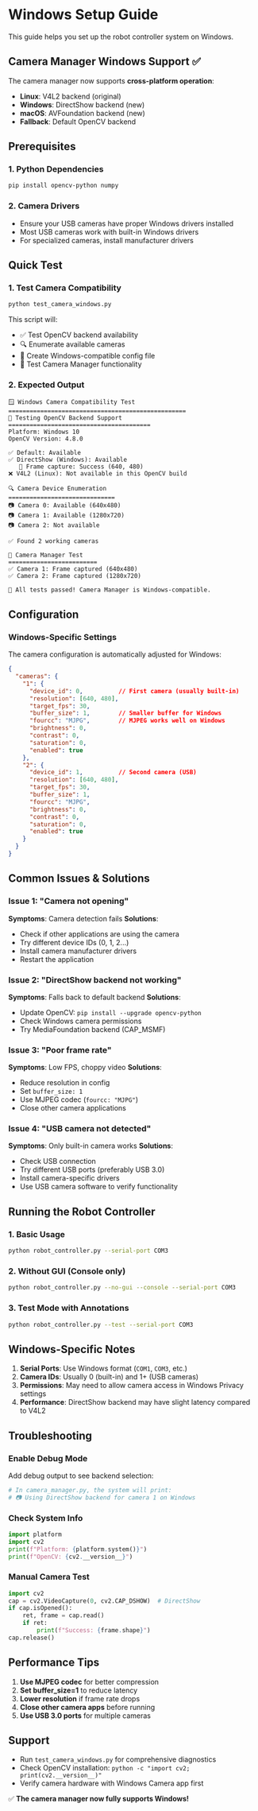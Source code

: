 # Windows Setup Guide

This guide helps you set up the robot controller system on Windows.

## Camera Manager Windows Support ✅

The camera manager now supports **cross-platform operation**:

- **Linux**: V4L2 backend (original)
- **Windows**: DirectShow backend (new)
- **macOS**: AVFoundation backend (new)
- **Fallback**: Default OpenCV backend

## Prerequisites

### 1. Python Dependencies
```bash
pip install opencv-python numpy
```

### 2. Camera Drivers
- Ensure your USB cameras have proper Windows drivers installed
- Most USB cameras work with built-in Windows drivers
- For specialized cameras, install manufacturer drivers

## Quick Test

### 1. Test Camera Compatibility
```bash
python test_camera_windows.py
```

This script will:
- ✅ Test OpenCV backend availability
- 🔍 Enumerate available cameras
- 📝 Create Windows-compatible config file
- 🎥 Test Camera Manager functionality

### 2. Expected Output
```
🪟 Windows Camera Compatibility Test
==================================================
🧪 Testing OpenCV Backend Support
========================================
Platform: Windows 10
OpenCV Version: 4.8.0

✅ Default: Available
✅ DirectShow (Windows): Available
   📸 Frame capture: Success (640, 480)
❌ V4L2 (Linux): Not available in this OpenCV build

🔍 Camera Device Enumeration
==============================
📷 Camera 0: Available (640x480)
📷 Camera 1: Available (1280x720)
📷 Camera 2: Not available

✅ Found 2 working cameras

🎥 Camera Manager Test
=========================
✅ Camera 1: Frame captured (640x480)
✅ Camera 2: Frame captured (1280x720)

🎉 All tests passed! Camera Manager is Windows-compatible.
```

## Configuration

### Windows-Specific Settings

The camera configuration is automatically adjusted for Windows:

```json
{
  "cameras": {
    "1": {
      "device_id": 0,          // First camera (usually built-in)
      "resolution": [640, 480],
      "target_fps": 30,
      "buffer_size": 1,        // Smaller buffer for Windows
      "fourcc": "MJPG",        // MJPEG works well on Windows
      "brightness": 0,
      "contrast": 0,
      "saturation": 0,
      "enabled": true
    },
    "2": {
      "device_id": 1,          // Second camera (USB)
      "resolution": [640, 480],
      "target_fps": 30,
      "buffer_size": 1,
      "fourcc": "MJPG",
      "brightness": 0,
      "contrast": 0,
      "saturation": 0,
      "enabled": true
    }
  }
}
```

## Common Issues & Solutions

### Issue 1: "Camera not opening"
**Symptoms**: Camera detection fails
**Solutions**:
- Check if other applications are using the camera
- Try different device IDs (0, 1, 2...)
- Install camera manufacturer drivers
- Restart the application

### Issue 2: "DirectShow backend not working"
**Symptoms**: Falls back to default backend
**Solutions**:
- Update OpenCV: `pip install --upgrade opencv-python`
- Check Windows camera permissions
- Try MediaFoundation backend (CAP_MSMF)

### Issue 3: "Poor frame rate"
**Symptoms**: Low FPS, choppy video
**Solutions**:
- Reduce resolution in config
- Set `buffer_size: 1` 
- Use MJPEG codec (`fourcc: "MJPG"`)
- Close other camera applications

### Issue 4: "USB camera not detected"
**Symptoms**: Only built-in camera works
**Solutions**:
- Check USB connection
- Try different USB ports (preferably USB 3.0)
- Install camera-specific drivers
- Use USB camera software to verify functionality

## Running the Robot Controller

### 1. Basic Usage
```bash
python robot_controller.py --serial-port COM3
```

### 2. Without GUI (Console only)
```bash
python robot_controller.py --no-gui --console --serial-port COM3
```

### 3. Test Mode with Annotations
```bash
python robot_controller.py --test --serial-port COM3
```

## Windows-Specific Notes

1. **Serial Ports**: Use Windows format (`COM1`, `COM3`, etc.)
2. **Camera IDs**: Usually 0 (built-in) and 1+ (USB cameras)
3. **Permissions**: May need to allow camera access in Windows Privacy settings
4. **Performance**: DirectShow backend may have slight latency compared to V4L2

## Troubleshooting

### Enable Debug Mode
Add debug output to see backend selection:
```python
# In camera_manager.py, the system will print:
# 📷 Using DirectShow backend for camera 1 on Windows
```

### Check System Info
```python
import platform
import cv2
print(f"Platform: {platform.system()}")
print(f"OpenCV: {cv2.__version__}")
```

### Manual Camera Test
```python
import cv2
cap = cv2.VideoCapture(0, cv2.CAP_DSHOW)  # DirectShow
if cap.isOpened():
    ret, frame = cap.read()
    if ret:
        print(f"Success: {frame.shape}")
cap.release()
```

## Performance Tips

1. **Use MJPEG codec** for better compression
2. **Set buffer_size=1** to reduce latency  
3. **Lower resolution** if frame rate drops
4. **Close other camera apps** before running
5. **Use USB 3.0 ports** for multiple cameras

## Support

- Run `test_camera_windows.py` for comprehensive diagnostics
- Check OpenCV installation: `python -c "import cv2; print(cv2.__version__)"`
- Verify camera hardware with Windows Camera app first

✅ **The camera manager now fully supports Windows!**